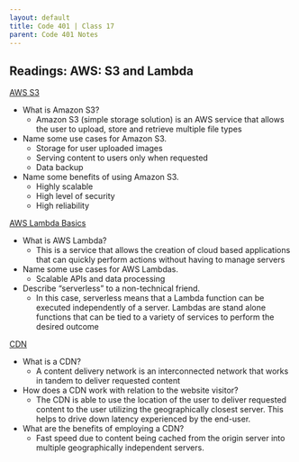 ```yaml
---
layout: default
title: Code 401 | Class 17
parent: Code 401 Notes
---
```

## Readings: AWS: S3 and Lambda

[AWS S3](https://aws.amazon.com/s3/)

* What is Amazon S3?
  * Amazon S3 (simple storage solution) is an AWS service that allows the user to upload, store and retrieve multiple file types
* Name some use cases for Amazon S3.
  * Storage for user uploaded images
  * Serving content to users only when requested
  * Data backup
* Name some benefits of using Amazon S3.
  * Highly scalable
  * High level of security
  * High reliability

[AWS Lambda Basics](https://www.serverless.com/aws-lambda)

* What is AWS Lambda?
  * This is a service that allows the creation of cloud based applications that can quickly perform actions without having to manage servers
* Name some use cases for AWS Lambdas.
  * Scalable APIs and data processing
* Describe “serverless” to a non-technical friend.
  * In this case, serverless means that a Lambda function can be executed independently of a server. Lambdas are stand alone functions that can be tied to a variety of services to perform the desired outcome

[CDN](https://cyberhoot.com/cybrary/content-delivery-network-cdn/)

* What is a CDN?
  * A content delivery network is an interconnected network that works in tandem to deliver requested content
* How does a CDN work with relation to the website visitor?
  * The CDN is able to use the location of the user to deliver requested content to the user utilizing the geographically closest server. This helps to drive down latency experienced by the end-user.
* What are the benefits of employing a CDN?
  * Fast speed due to content being cached from the origin server into multiple geographically independent servers.
